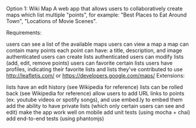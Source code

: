 Option 1: Wiki Map
A web app that allows users to collaboratively create maps which list multiple "points", for example: "Best Places to Eat Around Town", "Locations of Movie Scenes".

Requirements:

users can see a list of the available maps
users can view a map
a map can contain many points
each point can have: a title, description, and image
authenticated users can create lists
authenticated users can modify lists (add, edit, remove points)
users can favorite certain lists
users have profiles, indicating their favorite lists and lists they've contributed to
use http://leafletjs.com/ or https://developers.google.com/maps/
Extensions:

lists have an edit history (see Wikipedia for reference)
lists can be rolled back (see Wikipedia for reference)
allow users to add URL links to points (ex. youtube videos or spotify songs), and use embed.ly to embed them
add the ability to have private lists (which only certain users can see and edit)
make the app work well on mobile
add unit tests (using mocha + chai)
add end-to-end tests (using phantomjs)
